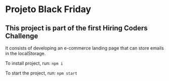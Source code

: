 # Projeto Black Friday

## This project is part of the first Hiring Coders Challenge

It consists of developing an e-commerce landing page that can store emails in the localStorage.

To install project, run:
```npm i```

To start the project, run:
```npm start```
